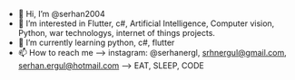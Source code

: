 - 👋 Hi, I’m @serhan2004
- 👀 I’m interested in Flutter, c#, Artificial Intelligence, Computer vision, Python, war technologys, internet of things projects.
- 🌱 I’m currently learning python, c#, flutter
- 📫 How to reach me --> instagram: @serhanergl, srhnergul@gmail.com, serhan.ergul@hotmail.com
--> EAT, SLEEP, CODE

